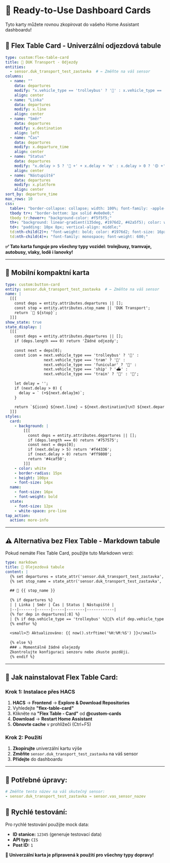# 🎯 Ready-to-Use Dashboard Cards

Tyto karty můžete rovnou zkopírovat do vašeho Home Assistant dashboardu!

## 🚌 Flex Table Card - Univerzální odjezdová tabule

```yaml
type: custom:flex-table-card
title: 🚌 DUK Transport - Odjezdy
entities:
  - sensor.duk_transport_test_zastavka  # ← Změňte na váš sensor
columns:
  - name: ""
    data: departures
    modify: "x.vehicle_type == 'trolleybus' ? '🚎' : x.vehicle_type == 'tram' ? '🚋' : x.vehicle_type == 'train' ? '🚆' : x.vehicle_type == 'ship' ? '⛴️' : x.vehicle_type == 'funicular' ? '🚠' : '🚌'"
    align: center
  - name: "Linka"
    data: departures
    modify: x.line
    align: center
  - name: "Směr"
    data: departures
    modify: x.destination
    align: left
  - name: "Čas"
    data: departures
    modify: x.departure_time
    align: center
  - name: "Status"
    data: departures
    modify: "x.delay > 5 ? '🔴 +' + x.delay + 'm' : x.delay > 0 ? '🟡 +' + x.delay + 'm' : '🟢 načas'"
    align: center
  - name: "Nástupiště"
    data: departures
    modify: x.platform
    align: center
sort_by: departure_time
max_rows: 10
css:
  table+: "border-collapse: collapse; width: 100%; font-family: -apple-system, BlinkMacSystemFont, 'Segoe UI', Roboto, sans-serif;"
  tbody tr+: "border-bottom: 1px solid #e0e0e0;"
  tbody tr:hover+: "background-color: #f5f5f5;"
  th+: "background: linear-gradient(135deg, #1976d2, #42a5f5); color: white; padding: 12px 8px; font-weight: bold;"
  td+: "padding: 10px 8px; vertical-align: middle;"
  td:nth-child(2)+: "font-weight: bold; color: #1976d2; font-size: 16px;"
  td:nth-child(4)+: "font-family: monospace; font-weight: 600;"
```

**✅ Tato karta funguje pro všechny typy vozidel: trolejbusy, tramvaje, autobusy, vlaky, lodě i lanovky!**

---

## 📱 Mobilní kompaktní karta

```yaml
type: custom:button-card
entity: sensor.duk_transport_test_zastavka  # ← Změňte na váš sensor
name: |
  [[[
    const deps = entity.attributes.departures || [];
    const stop = entity.attributes.stop_name || 'DUK Transport';
    return `🚌 ${stop}`;
  ]]]
show_state: true
state_display: |
  [[[
    const deps = entity.attributes.departures || [];
    if (deps.length === 0) return 'Žádné odjezdy';
    
    const next = deps[0];
    const icon = next.vehicle_type === 'trolleybus' ? '🚎' : 
                 next.vehicle_type === 'tram' ? '🚋' :
                 next.vehicle_type === 'funicular' ? '🚠' :
                 next.vehicle_type === 'ship' ? '⛴️' :
                 next.vehicle_type === 'train' ? '🚆' : '🚌';
    
    let delay = '';
    if (next.delay > 0) {
      delay = ` (+${next.delay}m)`;
    }
    
    return `${icon} ${next.line} → ${next.destination}\n⏰ ${next.departure_time}${delay}`;
  ]]]
styles:
  card:
    - background: |
        [[[
          const deps = entity.attributes.departures || [];
          if (deps.length === 0) return '#757575';
          const next = deps[0];
          if (next.delay > 5) return '#f44336';
          if (next.delay > 0) return '#ff9800';
          return '#4caf50';
        ]]]
    - color: white
    - border-radius: 15px
    - height: 100px
    - font-size: 14px
  name:
    - font-size: 16px
    - font-weight: bold
  state:
    - font-size: 12px
    - white-space: pre-line
tap_action:
  action: more-info
```

---

## ⚠️ Alternativa bez Flex Table - Markdown tabule

Pokud nemáte Flex Table Card, použijte tuto Markdown verzi:

```yaml
type: markdown
title: 🚌 Olejezdová tabule
content: |
  {% set departures = state_attr('sensor.duk_transport_test_zastavka', 'departures') or [] %}
  {% set stop_name = state_attr('sensor.duk_transport_test_zastavka', 'stop_name') or 'Zastávka' %}
  
  ## 🚌 {{ stop_name }}
  
  {% if departures %}
  | | Linka | Směr | Čas | Status | Nástupiště |
  |--|-------|------|-----|--------|------------|
  {% for dep in departures[:8] %}
  | {% if dep.vehicle_type == 'trolleybus' %}🚎{% elif dep.vehicle_type == 'tram' %}🚋{% elif dep.vehicle_type == 'train' %}🚆{% elif dep.vehicle_type == 'ship' %}⛴️{% elif dep.vehicle_type == 'funicular' %}🚠{% else %}🚌{% endif %} | **{{ dep.line }}** | {{ dep.destination }} | `{{ dep.departure_time }}` | {% if dep.delay > 5 %}🔴 +{{ dep.delay }}m{% elif dep.delay > 0 %}🟡 +{{ dep.delay }}m{% else %}🟢 načas{% endif %} | {{ dep.platform or '-' }} |
  {% endfor %}
  
  <small>🕐 Aktualizováno: {{ now().strftime('%H:%M:%S') }}</small>
  
  {% else %}
  ### ⚠️ Momentálně žádné olejezdy
  Zkontrolujte konfiguraci senzoru nebo zkuste později.
  {% endif %}
```

---

## 🔧 Jak nainstalovat Flex Table Card:

### Krok 1: Instalace přes HACS
1. **HACS** → **Frontend** → **Explore & Download Repositories**
2. Vyhledejte **"flex-table-card"**
3. Klikněte na **"Flex Table - Card"** od **@custom-cards**
4. **Download** → **Restart Home Assistant**
5. **Obnovte cache** v prohlížeči (Ctrl+F5)

### Krok 2: Použití
1. **Zkopírujte** univerzální kartu výše
2. **Změňte** `sensor.duk_transport_test_zastavka` na váš sensor
3. **Přidejte** do dashboardu

---

## 📝 Potřebné úpravy:

```yaml
# Změňte tento název na váš skutečný sensor:
- sensor.duk_transport_test_zastavka → sensor.vas_sensor_nazev
```

## 🎯 Rychlé testování:

Pro rychlé testování použijte mock data:
- **ID stanice:** `12345` (generuje testovací data)
- **API typ:** `CIS` 
- **Post ID:** `1`

**🎨 Univerzální karta je připravená k použití pro všechny typy dopravy!**